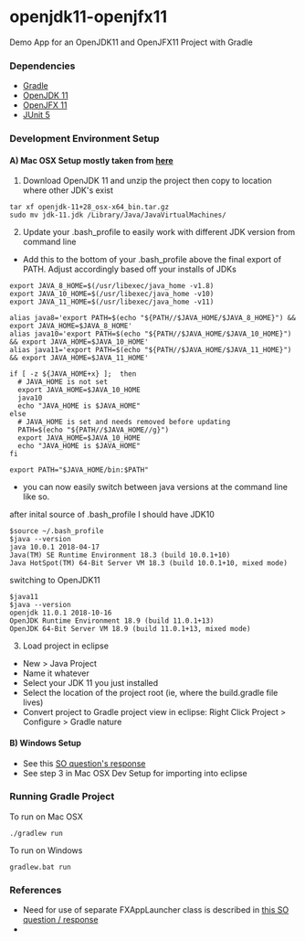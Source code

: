 # openjdk11-openjfx11
Demo App for an OpenJDK11 and OpenJFX11 Project with Gradle

### Dependencies
* [Gradle](https://docs.gradle.org)
* [OpenJDK 11](https://openjdk.java.net/install/)
* [OpenJFX 11](https://wiki.openjdk.java.net/display/OpenJFX/Main)
* [JUnit 5](https://junit.org/junit5/)


### Development Environment Setup

#### A) Mac OSX Setup mostly taken from [here](https://solarianprogrammer.com/2018/09/28/installing-openjdk-macos/)

1) Download OpenJDK 11 and unzip the project then copy to location where other JDK's exist

```
tar xf openjdk-11+28_osx-x64_bin.tar.gz
sudo mv jdk-11.jdk /Library/Java/JavaVirtualMachines/
```

2) Update your .bash_profile to easily work with different JDK version from command line

- Add this to the bottom of your .bash_profile above the final export of PATH. Adjust accordingly based off your installs of JDKs

```
export JAVA_8_HOME=$(/usr/libexec/java_home -v1.8)
export JAVA_10_HOME=$(/usr/libexec/java_home -v10)
export JAVA_11_HOME=$(/usr/libexec/java_home -v11)

alias java8='export PATH=$(echo "${PATH//$JAVA_HOME/$JAVA_8_HOME}") && export JAVA_HOME=$JAVA_8_HOME'
alias java10='export PATH=$(echo "${PATH//$JAVA_HOME/$JAVA_10_HOME}") && export JAVA_HOME=$JAVA_10_HOME'
alias java11='export PATH=$(echo "${PATH//$JAVA_HOME/$JAVA_11_HOME}") && export JAVA_HOME=$JAVA_11_HOME'

if [ -z ${JAVA_HOME+x} ];  then
  # JAVA_HOME is not set
  export JAVA_HOME=$JAVA_10_HOME
  java10
  echo "JAVA_HOME is $JAVA_HOME"
else
  # JAVA_HOME is set and needs removed before updating
  PATH=$(echo "${PATH//$JAVA_HOME//g}")
  export JAVA_HOME=$JAVA_10_HOME
  echo "JAVA_HOME is $JAVA_HOME"
fi

export PATH="$JAVA_HOME/bin:$PATH"
```

- you can now easily switch between java versions at the command line like so.

after inital source of .bash_profile I should have JDK10

```
$source ~/.bash_profile
$java --version
java 10.0.1 2018-04-17
Java(TM) SE Runtime Environment 18.3 (build 10.0.1+10)
Java HotSpot(TM) 64-Bit Server VM 18.3 (build 10.0.1+10, mixed mode)
```

switching to OpenJDK11

```
$java11
$java --version
openjdk 11.0.1 2018-10-16
OpenJDK Runtime Environment 18.9 (build 11.0.1+13)
OpenJDK 64-Bit Server VM 18.9 (build 11.0.1+13, mixed mode)
```

3) Load project in eclipse

- New > Java Project
- Name it whatever
- Select your JDK 11 you just installed
- Select the location of the project root (ie, where the build.gradle file lives)
- Convert project to Gradle project view in eclipse: Right Click Project > Configure > Gradle nature

#### B) Windows Setup 

- See this [SO question's response](https://stackoverflow.com/questions/52511778/how-to-install-openjdk-11-on-windows)
- See step 3 in Mac OSX Dev Setup for importing into eclipse

### Running Gradle Project

To run on Mac OSX

```
./gradlew run
```

To run on Windows

```
gradlew.bat run
```

### References

- Need for use of separate FXAppLauncher class is described in [this SO question / response](https://stackoverflow.com/questions/52569724/javafx-11-create-a-jar-file-with-gradle)
- 

